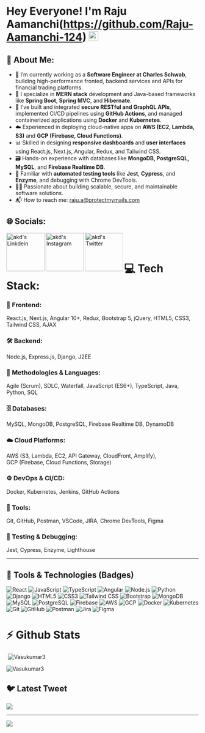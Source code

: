 # Hey Everyone! I'm Raju Aamanchi(https://github.com/Raju-Aamanchi-124) <img src="https://github.com/himanshusharma89/himanshusharma89/blob/master/Hi.gif" width="25px">


## 💫 About Me:

* 💼 I’m currently working as a **Software Engineer at Charles Schwab**, building high-performance fronted, backend services and APIs for financial trading platforms.
* 🧠 I specialize in **MERN stack** development and Java-based frameworks like **Spring Boot**, **Spring MVC**, and **Hibernate**.
* 🔧 I’ve built and integrated **secure RESTful and GraphQL APIs**, implemented CI/CD pipelines using **GitHub Actions**, and managed containerized applications using **Docker** and **Kubernetes**.
* ☁️ Experienced in deploying cloud-native apps on **AWS (EC2, Lambda, S3)** and **GCP (Firebase, Cloud Functions)**.
* 📊 Skilled in designing **responsive dashboards** and **user interfaces** using React.js, Next.js, Angular, Redux, and Tailwind CSS.
* 🗃️ Hands-on experience with databases like **MongoDB, PostgreSQL, MySQL**, and **Firebase Realtime DB**.
* 🧪 Familiar with **automated testing tools** like **Jest**, **Cypress**, and **Enzyme**, and debugging with Chrome DevTools.
* 👨‍💻 Passionate about building scalable, secure, and maintainable software solutions.
* 📬 How to reach me: [raju.a@protectmymails.com](mailto:raju.a@protectmymails.com)

## 🌐 Socials:
<a href="https://www.linkedin.com/in/raju-a-25a54abb/"><img align="left" alt="akd's Linkdein" width="100px" src="https://img.shields.io/badge/Linkedin-0A66C2?style=for-the-badge&logo=Linkedin&logoColor=white"/></a>
<a href="https://www.instagram.com/raju_aamanchi/)/"><img align="left" alt="akd's Instagram" width="100px" src="https://img.shields.io/badge/Instagram-%23E4405F.svg?logo=Instagram&logoColor=white"/></a><a href="https://x.com/Rajuaamanchi"><img align="left" alt="akd's Twitter" width="100px" src="https://img.shields.io/badge/Twitter-%231DA1F2.svg?logo=Twitter&logoColor=white"/>
</a>
<br><br>



# 💻 Tech Stack:

### 🎨 Frontend:
React.js, Next.js, Angular 10+, Redux, Bootstrap 5, jQuery, HTML5, CSS3, Tailwind CSS, AJAX

### 🛠️ Backend:
Node.js, Express.js, Django, J2EE

### 🧠 Methodologies & Languages:
Agile (Scrum), SDLC, Waterfall, JavaScript (ES6+), TypeScript, Java, Python, SQL

### 🗄️ Databases:
 MySQL, MongoDB, PostgreSQL, Firebase Realtime DB, DynamoDB

### ☁️ Cloud Platforms:
AWS (S3, Lambda, EC2, API Gateway, CloudFront, Amplify),  
GCP (Firebase, Cloud Functions, Storage)

### ⚙️ DevOps & CI/CD:
Docker, Kubernetes, Jenkins, GitHub Actions

### 🧰 Tools:
Git, GitHub, Postman, VSCode, JIRA, Chrome DevTools, Figma

### 🧪 Testing & Debugging:
Jest, Cypress, Enzyme, Lighthouse

---

## 🚀 Tools & Technologies (Badges)

![React](https://img.shields.io/badge/react-%2320232a.svg?style=plastic&logo=react&logoColor=%2361DAFB)
![JavaScript](https://img.shields.io/badge/javascript-%23323330.svg?style=plastic&logo=javascript&logoColor=%23F7DF1E)
![TypeScript](https://img.shields.io/badge/typescript-%23007ACC.svg?style=plastic&logo=typescript&logoColor=white)
![Angular](https://img.shields.io/badge/angular-%23DD0031.svg?style=plastic&logo=angular&logoColor=white)
![Node.js](https://img.shields.io/badge/node.js-339933?style=plastic&logo=nodedotjs&logoColor=white)
![Python](https://img.shields.io/badge/python-3670A0?style=plastic&logo=python&logoColor=ffdd54)
![Django](https://img.shields.io/badge/django-%23092E20.svg?style=plastic&logo=django&logoColor=white)
![HTML5](https://img.shields.io/badge/html5-%23E34F26.svg?style=plastic&logo=html5&logoColor=white)
![CSS3](https://img.shields.io/badge/css3-%231572B6.svg?style=plastic&logo=css3&logoColor=white)
![Tailwind CSS](https://img.shields.io/badge/tailwindcss-%2338B2AC.svg?style=plastic&logo=tailwind-css&logoColor=white)
![Bootstrap](https://img.shields.io/badge/bootstrap-%23563D7C.svg?style=plastic&logo=bootstrap&logoColor=white)
![MongoDB](https://img.shields.io/badge/mongodb-%2347A248.svg?style=plastic&logo=mongodb&logoColor=white)
![MySQL](https://img.shields.io/badge/mysql-%2300f.svg?style=plastic&logo=mysql&logoColor=white)
![PostgreSQL](https://img.shields.io/badge/postgresql-%23316192.svg?style=plastic&logo=postgresql&logoColor=white)
![Firebase](https://img.shields.io/badge/firebase-%23039BE5.svg?style=plastic&logo=firebase)
![AWS](https://img.shields.io/badge/AWS-%23FF9900.svg?style=plastic&logo=amazon-aws&logoColor=white)
![GCP](https://img.shields.io/badge/google%20cloud-%234285F4.svg?style=plastic&logo=google-cloud&logoColor=white)
![Docker](https://img.shields.io/badge/docker-%230db7ed.svg?style=plastic&logo=docker&logoColor=white)
![Kubernetes](https://img.shields.io/badge/kubernetes-%23326ce5.svg?style=plastic&logo=kubernetes&logoColor=white)
![Git](https://img.shields.io/badge/git-%23F05033.svg?style=plastic&logo=git&logoColor=white)
![GitHub](https://img.shields.io/badge/github-%23121011.svg?style=plastic&logo=github&logoColor=white)
![Postman](https://img.shields.io/badge/postman-%23FF6C37.svg?style=plastic&logo=postman&logoColor=white)
![Jira](https://img.shields.io/badge/jira-%230A0FFF.svg?style=plastic&logo=jira&logoColor=white)
![Figma](https://img.shields.io/badge/figma-%23F24E1E.svg?style=plastic&logo=figma&logoColor=white)


# ⚡ Github Stats
<p>&nbsp;<img align="center" src="https://github-readme-stats.vercel.app/api?username=Vasukumar3&show_icons=true&locale=en" alt="Vasukumar3" /></p>

<p><img align="center" src="https://github-readme-streak-stats.herokuapp.com/?user=Vasukumar3&" alt="Vasukumar3" /></p>


## 🐦 Latest Tweet
[![](https://gtce.itsvg.in/api?username=https://twitter.com/Vasu_kumar3)](https://github.com/VishwaGauravIn/github-twitter-card-embed)

---
[![](https://visitcount.itsvg.in/api?id=@Vasukumar3&icon=0&color=0)](https://visitcount.itsvg.in)


